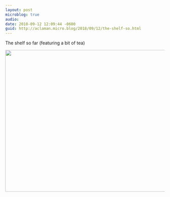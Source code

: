 ```yaml
---
layout: post
microblog: true
audio: 
date: 2018-09-12 12:09:44 -0600
guid: http://aclaman.micro.blog/2018/09/12/the-shelf-so.html
---
```

The shelf so far (featuring a bit of tea)

<img src="http://micro.alexclaman.com/uploads/2018/6acbc6a6b6.jpg" width="600" height="450" />
